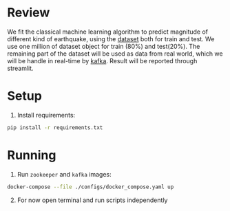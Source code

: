 # Review

We fit the classical machine learning algorithm to predict magnitude of different kind of earthquake, using the [dataset](https://www.kaggle.com/datasets/alessandrolobello/the-ultimate-earthquake-dataset-from-1990-2023/data) both for train and test. We use one million of dataset object for train (80%) and test(20%). The remaining part of the dataset will be used as data from real world, which we will be handle in real-time by [kafka](https://kafka.apache.org/). Result will be reported through streamlit.

# Setup 

1. Install requirements:
```bash
pip install -r requirements.txt
```

# Running 
1. Run `zookeeper` and `kafka` images:
```bash 
docker-compose --file ./configs/docker_compose.yaml up 
```

2. For now open terminal and run scripts independently